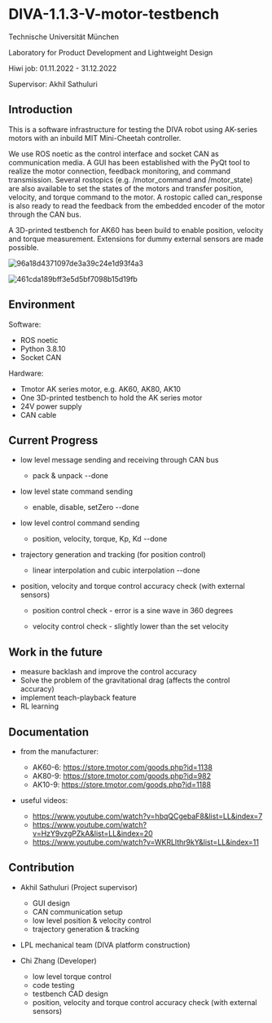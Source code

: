 # DIVA-1.1.3-V-motor-testbench
Technische Universität München

Laboratory for Product Development and Lightweight Design

Hiwi job: 01.11.2022 - 31.12.2022

Supervisor: Akhil Sathuluri

## Introduction

This is a software infrastructure for testing the DIVA robot using AK-series motors with an inbuild MIT Mini-Cheetah controller. 

We use ROS noetic as the control interface and socket CAN as communication media. A GUI has been established with the PyQt tool to realize the motor connection, feedback monitoring, and command transmission. Several rostopics (e.g. /motor_command and /motor_state) are also available to set the states of the motors and transfer position, velocity, and torque command to the motor. A rostopic called can_response is also ready to read the feedback from the embedded encoder of the motor through the CAN bus.

A 3D-printed testbench for AK60 has been build to enable position, velocity and torque measurement. Extensions for dummy external sensors are made possible.

![96a18d4371097de3a39c24e1d93f4a3](https://user-images.githubusercontent.com/92475185/208930091-be37e68b-dff0-48b7-9391-5dd91e9d114c.png)

![461cda189bff3e5d5bf7098b15d19fb](https://user-images.githubusercontent.com/92475185/208930174-4dfce609-5faf-437a-b336-bd9ec2d5edb9.jpg)


## Environment

Software:
- ROS noetic
- Python 3.8.10
- Socket CAN

Hardware:
- Tmotor AK series motor, e.g. AK60, AK80, AK10
- One 3D-printed testbench to hold the AK series motor
- 24V power supply
- CAN cable

## Current Progress

- low level message sending and receiving through CAN bus 

    - pack & unpack --done
    
- low level state command sending 

    - enable, disable, setZero --done

- low level control command sending 

    - position, velocity, torque, Kp, Kd --done

- trajectory generation and tracking (for position control) 

    - linear interpolation and cubic interpolation --done

- position, velocity and torque control accuracy check (with external sensors)

    - position control check - error is a sine wave in 360 degrees

    - velocity control check - slightly lower than the set velocity

## Work in the future

- measure backlash and improve the control accuracy
- Solve the problem of the gravitational drag (affects the control accuracy)
- implement teach-playback feature
- RL learning

## Documentation
- from the manufacturer:
    - AK60-6: https://store.tmotor.com/goods.php?id=1138
    - AK80-9: https://store.tmotor.com/goods.php?id=982
    - AK10-9: https://store.tmotor.com/goods.php?id=1188

- useful videos:
    - https://www.youtube.com/watch?v=hbqQCgebaF8&list=LL&index=7
    - https://www.youtube.com/watch?v=HzY9vzgPZkA&list=LL&index=20
    - https://www.youtube.com/watch?v=WKRLlthr9kY&list=LL&index=11
 
## Contribution
- Akhil Sathuluri (Project supervisor)
    - GUI design
    - CAN communication setup
    - low level position & velocity control
    - trajectory generation & tracking
    
- LPL mechanical team (DIVA platform construction)

- Chi Zhang (Developer)
    - low level torque control
    - code testing
    - testbench CAD design
    - position, velocity and torque control accuracy check (with external sensors)

